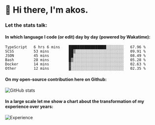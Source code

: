 # 👋 Hi there, I'm akos. 


### Let the stats talk:


#### In which language I code (or edit) day by day (powered by Wakatime): 

<!--START_SECTION:waka-->

```text
TypeScript   6 hrs 6 mins    █████████████████░░░░░░░░   67.96 %
SCSS         53 mins         ██▒░░░░░░░░░░░░░░░░░░░░░░   09.91 %
JSON         45 mins         ██░░░░░░░░░░░░░░░░░░░░░░░   08.49 %
Bash         28 mins         █▒░░░░░░░░░░░░░░░░░░░░░░░   05.28 %
Docker       14 mins         ▓░░░░░░░░░░░░░░░░░░░░░░░░   02.63 %
Other        12 mins         ▓░░░░░░░░░░░░░░░░░░░░░░░░   02.35 %
```

<!--END_SECTION:waka-->

#### On my open-source contribution here on Github:
 
![GitHub stats](https://github-readme-stats.vercel.app/api?username=akosbalasko)

#### In a large scale let me show a chart about the transformation of my experience over years:   

![Experience](https://cr-skills-chart-widget.azurewebsites.net/api/api?username=akosbalasko)
